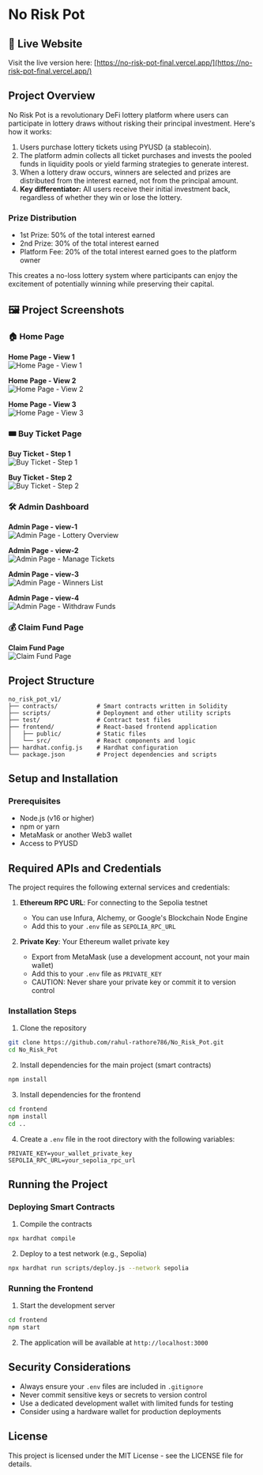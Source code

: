 # No Risk Pot
## 🔗 Live Website

Visit the live version here: [https://no-risk-pot-final.vercel.app/](https://no-risk-pot-final.vercel.app/)

## Project Overview

No Risk Pot is a revolutionary DeFi lottery platform where users can participate in lottery draws without risking their principal investment. Here's how it works:

1. Users purchase lottery tickets using PYUSD (a stablecoin).
2. The platform admin collects all ticket purchases and invests the pooled funds in liquidity pools or yield farming strategies to generate interest.
3. When a lottery draw occurs, winners are selected and prizes are distributed from the interest earned, not from the principal amount.
4. **Key differentiator:** All users receive their initial investment back, regardless of whether they win or lose the lottery.

### Prize Distribution

- 1st Prize: 50% of the total interest earned
- 2nd Prize: 30% of the total interest earned
- Platform Fee: 20% of the total interest earned goes to the platform owner

This creates a no-loss lottery system where participants can enjoy the excitement of potentially winning while preserving their capital.

## 🖼️ Project Screenshots

### 🏠 Home Page

**Home Page - View 1**  
![Home Page - View 1](./frontend/public/home1.png)

**Home Page - View 2**  
![Home Page - View 2](./frontend/public/home2.png)

**Home Page - View 3**  
![Home Page - View 3](./frontend/public/home3.png)

### 🎟️ Buy Ticket Page

**Buy Ticket - Step 1**  
![Buy Ticket - Step 1](./frontend/public/buy_tkt.png)

**Buy Ticket - Step 2**  
![Buy Ticket - Step 2](./frontend/public/buy_tkt2.png)

### 🛠️ Admin Dashboard

**Admin Page - view-1**  
![Admin Page - Lottery Overview](./frontend/public/adminpage1.png)

**Admin Page - view-2**  
![Admin Page - Manage Tickets](./frontend/public/adminpage2.png)

**Admin Page - view-3**  
![Admin Page - Winners List](./frontend/public/adminpage3.png)

**Admin Page - view-4**  
![Admin Page - Withdraw Funds](./frontend/public/adminpage4.png)

### 💰 Claim Fund Page

**Claim Fund Page**  
![Claim Fund Page](./frontend/public/claim_fund_page.png)


## Project Structure

```
no_risk_pot_v1/
├── contracts/           # Smart contracts written in Solidity
├── scripts/             # Deployment and other utility scripts
├── test/                # Contract test files
├── frontend/            # React-based frontend application
│   ├── public/          # Static files
│   └── src/             # React components and logic
├── hardhat.config.js    # Hardhat configuration
└── package.json         # Project dependencies and scripts
```

## Setup and Installation

### Prerequisites

- Node.js (v16 or higher)
- npm or yarn
- MetaMask or another Web3 wallet
- Access to PYUSD

## Required APIs and Credentials

The project requires the following external services and credentials:

1. **Ethereum RPC URL**: For connecting to the Sepolia testnet

   - You can use Infura, Alchemy, or Google's Blockchain Node Engine
   - Add this to your `.env` file as `SEPOLIA_RPC_URL`

2. **Private Key**: Your Ethereum wallet private key
   - Export from MetaMask (use a development account, not your main wallet)
   - Add this to your `.env` file as `PRIVATE_KEY`
   - CAUTION: Never share your private key or commit it to version control

### Installation Steps

1. Clone the repository

```bash
git clone https://github.com/rahul-rathore786/No_Risk_Pot.git
cd No_Risk_Pot
```

2. Install dependencies for the main project (smart contracts)

```bash
npm install
```

3. Install dependencies for the frontend

```bash
cd frontend
npm install
cd ..
```

4. Create a `.env` file in the root directory with the following variables:

```
PRIVATE_KEY=your_wallet_private_key
SEPOLIA_RPC_URL=your_sepolia_rpc_url
```

## Running the Project

### Deploying Smart Contracts

1. Compile the contracts

```bash
npx hardhat compile
```

2. Deploy to a test network (e.g., Sepolia)

```bash
npx hardhat run scripts/deploy.js --network sepolia
```

### Running the Frontend

1. Start the development server

```bash
cd frontend
npm start
```

2. The application will be available at `http://localhost:3000`


## Security Considerations

- Always ensure your `.env` files are included in `.gitignore`
- Never commit sensitive keys or secrets to version control
- Use a dedicated development wallet with limited funds for testing
- Consider using a hardware wallet for production deployments

## License

This project is licensed under the MIT License - see the LICENSE file for details.
